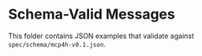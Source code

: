 # Schema-Valid Messages

This folder contains JSON examples that validate against `spec/schema/mcp4h-v0.1.json`.
